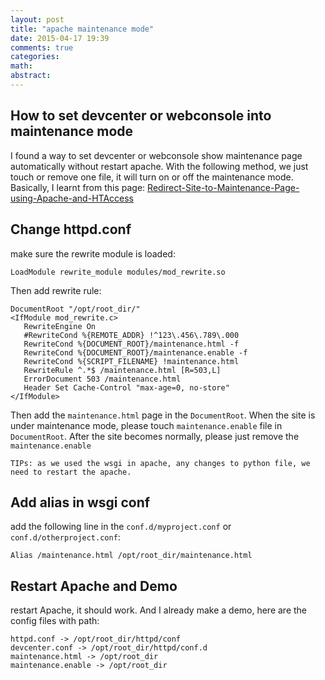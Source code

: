 ```yaml
---
layout: post
title: "apache maintenance mode"
date: 2015-04-17 19:39
comments: true
categories: 
math: 
abstract: 
---
```



## How to set devcenter or webconsole into maintenance mode
I found a way to set devcenter or webconsole show maintenance page automatically without restart apache.
With the following method, we just touch or remove one file, it will turn on or off the maintenance mode.
Basically, I learnt from this page:
[Redirect-Site-to-Maintenance-Page-using-Apache-and-HTAccess](http://www.shellhacks.com/en/Redirect-Site-to-Maintenance-Page-using-Apache-and-HTAccess)

## Change httpd.conf
make sure the rewrite module is loaded:

    LoadModule rewrite_module modules/mod_rewrite.so

Then add rewrite rule:

    DocumentRoot "/opt/root_dir/"
    <IfModule mod_rewrite.c>
       RewriteEngine On
       #RewriteCond %{REMOTE_ADDR} !^123\.456\.789\.000
       RewriteCond %{DOCUMENT_ROOT}/maintenance.html -f
       RewriteCond %{DOCUMENT_ROOT}/maintenance.enable -f
       RewriteCond %{SCRIPT_FILENAME} !maintenance.html
       RewriteRule ^.*$ /maintenance.html [R=503,L]
       ErrorDocument 503 /maintenance.html
       Header Set Cache-Control "max-age=0, no-store"
    </IfModule>

Then add the `maintenance.html` page in the `DocumentRoot`.
When the site is under maintenance mode, please touch `maintenance.enable` file in `DocumentRoot`.
After the site becomes normally, please just remove the `maintenance.enable`

    TIPs: as we used the wsgi in apache, any changes to python file, we need to restart the apache.

## Add alias in wsgi conf
add the following line in the `conf.d/myproject.conf` or `conf.d/otherproject.conf`:

    Alias /maintenance.html /opt/root_dir/maintenance.html

## Restart Apache and Demo
restart Apache, it should work.
And I already make a demo, here are the config files with path:

    httpd.conf -> /opt/root_dir/httpd/conf
    devcenter.conf -> /opt/root_dir/httpd/conf.d
    maintenance.html -> /opt/root_dir
    maintenance.enable -> /opt/root_dir


